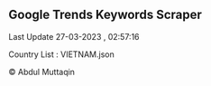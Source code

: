 

## Google Trends Keywords Scraper 
 
Last Update 27-03-2023 , 02:57:16

Country List :
VIETNAM.json



© Abdul Muttaqin 
